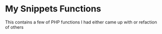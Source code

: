 # My Snippets Functions
This contains a few of PHP functions I had either came up with or refaction of others
